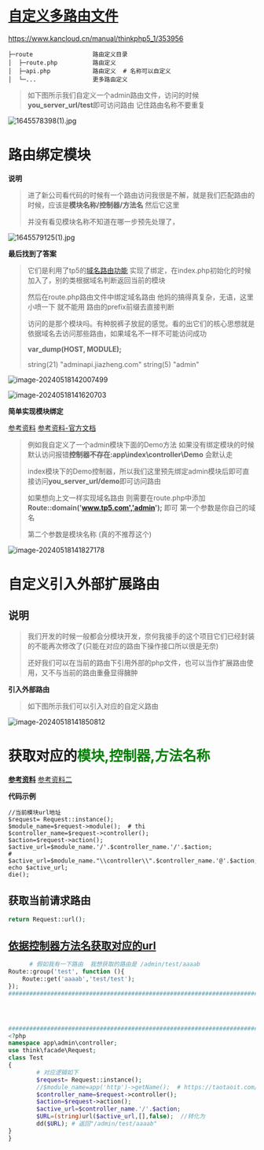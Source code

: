 # [自定义多路由文件](https://www.kancloud.cn/manual/thinkphp5_1/353962)

https://www.kancloud.cn/manual/thinkphp5_1/353956

```shell
├─route                 路由定义目录
│  ├─route.php          路由定义
│  ├─api.php            路由定义  # 名称可以自定义
│  └─...                更多路由定义
```

> 如下图所示我们自定义一个admin路由文件，访问的时候**you_server_url/test**即可访问路由 记住路由名称不要重复

![1645578398(1).jpg](https://gitee.com/yaolliuyang/blogImages/raw/master/blogImages/ufMFmtrA6IOxzLX.png)



# 路由绑定模块

**说明**

> 进了新公司看代码的时候有一个路由访问我很是不解，就是我们匹配路由的时候，应该是**模块名称/控制器/方法名** 然后它这里
>
> 并没有看见模块名称不知道在哪一步预先处理了，

![1645579125(1).jpg](https://gitee.com/yaolliuyang/blogImages/raw/master/blogImages/7Gyv9DumR5MTgca.png)

**最后找到了答案**

> 它们是利用了tp5的[域名路由功能](https://www.kancloud.cn/manual/thinkphp5/118039) 实现了绑定，在index.php初始化的时候加入了，别的类根据域名判断返回当前的模块
>
> 然后在route.php路由文件中绑定域名路由 他妈的搞得真复杂，无语，这里小喷一下 就不能用 路由的prefix前缀去直接判断
>
> 访问的是那个模块吗。有种脱裤子放屁的感觉。看的出它们的核心思想就是依据域名去访问那些路由，如果域名不一样不可能访问成功
>
> 
>
> **var_dump(HOST, MODULE);**
>
> string(21) "adminapi.jiazheng.com" string(5) "admin"

![image-20240518142007499](https://gitee.com/yaolliuyang/blogImages/raw/master/blogImages/image-20240518142007499.png)

![image-20240518141620703](https://gitee.com/yaolliuyang/blogImages/raw/master/blogImages/image-20240518141620703.png)

**简单实现模块绑定**

[参考资料](https://www.thinkphp.cn/topic/53475.html) [参考资料-官方文档](https://www.kancloud.cn/manual/thinkphp5/118040)

> 例如我自定义了一个admin模块下面的Demo方法 如果没有绑定模块的时候默认访问报错**控制器不存在:app\index\controller\Demo** 会默认走
>
> index模块下的Demo控制器，所以我们这里预先绑定admin模块后即可直接访问**you_server_url/demo**即可访问路由
>
> 如果想向上文一样实现域名路由 则需要在route.php中添加**Route::domain('www.tp5.com','admin');** 即可 第一个参数是你自己的域名 
>
> 第二个参数是模块名称   (真的不推荐这个)

![image-20240518141827178](https://gitee.com/yaolliuyang/blogImages/raw/master/blogImages/image-20240518141827178.png)



# 自定义引入外部扩展路由

##  **说明**

> 我们开发的时候一般都会分模块开发，奈何我接手的这个项目它们已经封装的不能再次修改了(只能在对应的路由下操作接口所以很是无奈)
>
> 还好我们可以在当前的路由下引用外部的php文件，也可以当作扩展路由使用，又不与当前的路由重叠显得臃肿

**引入外部路由**

> 如下图所示我们可以引入对应的自定义路由

![image-20240518141850812](https://gitee.com/yaolliuyang/blogImages/raw/master/blogImages/image-20240518141850812.png)

# 获取对应的<font color='green'>模块,控制器,方法名称</font>

[**参考资料**](http://t.zoukankan.com/clubs-p-9075421.html)   [参考资料二](https://blog.csdn.net/sloafer/article/details/103404040)

**代码示例**

```shell
//当前模块url地址
$request= Request::instance();
$module_name=$request->module();  # thi
$controller_name=$request->controller();
$action=$request->action();
$active_url=$module_name.'/'.$controller_name.'/'.$action;
# $active_url=$module_name."\\controller\\".$controller_name.'@'.$action;
echo $active_url;
die();
```

## 获取当前请求路由

```php
return Request::url();
```

## [依据控制器方法名获取对应的url](https://www.kancloud.cn/manual/thinkphp6_0/1037508)

```php
      # 假如我有一下路由  我想获取的路由是 /admin/test/aaaab
Route::group('test', function (){
    Route::get('aaaab','test/test');
});
################################################################################   




################################################################################   
<?php
namespace app\admin\controller;
use think\facade\Request;
class Test
{
        # 对应逻辑如下
        $request= Request::instance();
        //$module_name=app('http')->getName();  # https://taotaoit.com/article/details/1735.html
        $controller_name=$request->controller();
        $action=$request->action();
        $active_url=$controller_name.'/'.$action;
        $URL=(string)url($active_url,[],false);  //转化为
        dd($URL); # 返回"/admin/test/aaaab"
}
}
```

